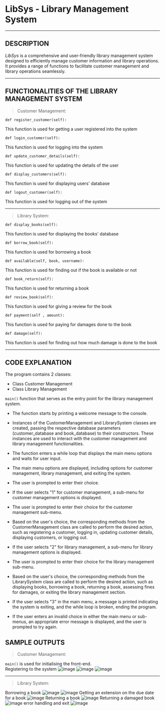 # LibSys - Library Management System
---
## DESCRIPTION

_LibSys_ is a comprehensive and user-friendly library management system designed to efficiently manage customer information and library operations. It provides a range of functions to facilitate customer management and library operations seamlessly.

---
## FUNCTIONALITIES OF THE LIBRARY MANAGEMENT SYSTEM

>Customer Management: <br>

`def register_customer(self):` 

This function is used for getting a user registered into the system <br>

`def login_customer(self):` 

This function is used for logging into the system <br>

`def update_customer_details(self):`

This function is used for updating the details of the user  <br>

`def display_customers(self):`

This function is used for displaying users' database  <br>

`def logout_customer(self):`

This function is used for logging out of the system  <br>

---
>Library System: <br>

`def display_books(self):`

This function is used for displaying the books' database <br>

`def borrow_book(self):`

This function is used for borrowing a book <br>

`def available(self, book, username):`

This function is used for finding out if the book is available or not <br>

`def book_return(self):`

This function is used for returning a book <br>

`def review_book(self):`

This function is used for giving a review for the book <br>

`def payment(self , amount):`

This function is used for paying for damages done to the book <br>

`def damage(self):`

This function is used for finding out how much damage is done to the book <br>

---
## CODE EXPLANATION

The program contains 2 classes:

- Class Customer Management
- Class Library Management

`main()` function that serves as the entry point for the library management system.

- The function starts by printing a welcome message to the console.

- Instances of the CustomerManagement and LibrarySystem classes are created, passing the respective database parameters (customer_database and book_database) to their constructors. These instances are used to interact with the customer management and library management functionalities.

- The function enters a while loop that displays the main menu options and waits for user input.

- The main menu options are displayed, including options for customer management, library management, and exiting the system.

- The user is prompted to enter their choice.

- If the user selects "1" for customer management, a sub-menu for customer management options is displayed.

- The user is prompted to enter their choice for the customer management sub-menu.

- Based on the user's choice, the corresponding methods from the CustomerManagement class are called to perform the desired action, such as registering a customer, logging in, updating customer details, displaying customers, or logging out.

- If the user selects "2" for library management, a sub-menu for library management options is displayed.

- The user is prompted to enter their choice for the library management sub-menu.

- Based on the user's choice, the corresponding methods from the LibrarySystem class are called to perform the desired action, such as displaying books, borrowing a book, returning a book, assessing fines for damages, or exiting the library management section.

- If the user selects "3" in the main menu, a message is printed indicating the system is exiting, and the while loop is broken, ending the program.

- If the user enters an invalid choice in either the main menu or sub-menus, an appropriate error message is displayed, and the user is prompted to try again.


## SAMPLE OUTPUTS

> Customer Management: <br>

`main()` is used for initialising the front-end. <br>
Registering to the system
![image](https://github.com/Ananya22112308/Library_System/assets/118894662/e8a87767-238c-466b-b092-b86da41be028)
![image](https://github.com/Ananya22112308/Library_System/assets/118894662/d4512465-7323-4b4f-9e7b-9287cd91689b)
![image](https://github.com/Ananya22112308/Library_System/assets/118894662/0313f215-4af5-4116-a9fb-f03d846cb369)

---
> Library System: <br>

Borrowing a book
![image](https://github.com/Ananya22112308/Library_System/assets/118894662/60cca3d5-bfa3-4736-8c9b-88f9e50475be)
![image](https://github.com/Ananya22112308/Library_System/assets/118894662/4034e834-67c6-48d8-99b4-f9069dd746b2)
Getting an extension on the due date for a book
![image](https://github.com/Ananya22112308/Library_System/assets/118894662/d850e909-d22b-4679-9fc0-eda5e1488513)
Returning a book
![image](https://github.com/Ananya22112308/Library_System/assets/118894662/5332d223-6d83-48f9-baa2-0afee72aa36e)
Returning a damaged book
![image](https://github.com/Ananya22112308/Library_System/assets/118894662/331d1917-56d7-4696-a17e-91d48ff1895e)
error handling and exit
![image](https://github.com/Ananya22112308/Library_System/assets/118894662/9740877b-cd7f-43ed-a9da-d16426b2ca0b)










